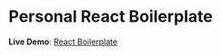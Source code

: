 # Personal React Boilerplate

**Live Demo**: [React Boilerplate](https://haisenberg98.github.io/react-boilerplate/)
